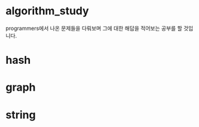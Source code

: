 # algorithm_study
programmers에서 나온 문제들을 다뤄보며 그에 대한 해답을 적어보는 공부를 할 것입니다.

# hash

# graph

# string

